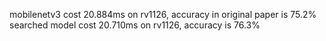 mobilenetv3 cost 20.884ms on rv1126, accuracy in original paper is 75.2%
searched model cost 20.710ms on rv1126, accuracy is 76.3%

